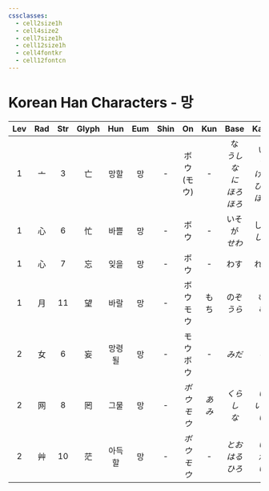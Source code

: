 ```yaml
---
cssclasses:
  - cell2size1h
  - cell4size2
  - cell7size1h
  - cell12size1h
  - cell4fontkr
  - cell12fontcn
---
```


# Korean Han Characters - 망

| Lev | Rad | Str | Glyph | Hun | Eum | Shin |     On     | Kun  |            Base             |            Kana            | Simp | Man  |  Can  |     Viet     |
| :-: | :-: | :-: | :---: | :-: | :-: | :--: | :--------: | :--: | :-------------------------: | :------------------------: | :--: | :--: | :---: | :----------: |
|  1  |  亠  |  3  |   亡   | 망할  |  망  |  -   | ボウ<br>(モウ) |  -   | な<br>*うしな<br>に<br>ほろ<br>ほろ* | い<br>*う<br>げる<br>びる<br>ぼす* |  -   | wáng | mong4 |     vong     |
|  1  |  心  |  6  |   忙   | 바쁠  |  망  |  -   |     ボウ     |  -   |         いそが<br>*せわ*         |         しい<br>*しい*         |  -   | máng | mong4 |     mang     |
|  1  |  心  |  7  |   忘   | 잊을  |  망  |  -   |     ボウ     |  -   |             わす              |             れる             |  -   | wàng | mong4 |     vong     |
|  1  |  月  | 11  |   望   | 바랄  |  망  |  -   |  ボウ<br>モウ  |  もち  |         のぞ<br>*うら*          |          む<br>*む*          |  -   | wàng | mong6 |     vọng     |
|  2  |  女  |  6  |   妄   | 망령될 |  망  |  -   |  モウ<br>ボウ  |  -   |            *みだ*             |            *り*             |  -   | wàng | mong5 | vọng<br>vòng |
|  2  |  网  |  8  |   罔   | 그물  |  망  |  -   | *ボウ<br>モウ* | *あみ* |       *くら<br>し<br>な*        |       *い<br>いる<br>い*       |  -   | wǎng | mong5 |     vóng     |
|  2  |  艸  | 10  |   茫   | 아득할 |  망  |  -   | *ボウ<br>モウ* |  -   |      *とお<br>はる<br>ひろ*       |       *い<br>か<br>い*        |  -   | máng | mong4 |    mương     |
